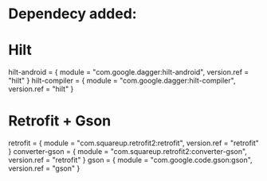 # Dependecy added: 
# Hilt
hilt-android = { module = "com.google.dagger:hilt-android", version.ref = "hilt" }
hilt-compiler = { module = "com.google.dagger:hilt-compiler", version.ref = "hilt" }

# Retrofit + Gson
retrofit = { module = "com.squareup.retrofit2:retrofit", version.ref = "retrofit" }
converter-gson = { module = "com.squareup.retrofit2:converter-gson", version.ref = "retrofit" }
gson = { module = "com.google.code.gson:gson", version.ref = "gson" }

